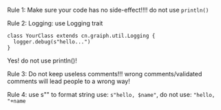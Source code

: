 Rule 1: Make sure your code has no side-effect!!!!
do not use `println()`

Rule 2: Logging: use Logging trait
```
class YourClass extends cn.graiph.util.Logging {
  logger.debug(s"hello...")
}
```
Yes! do not use println()!

Rule 3: Do not keep useless comments!!!
wrong comments/validated comments will lead people to a wrong way!


Rule 4: use s"" to format string
use: `s"hello, $name"`, do not use: `"hello, "+name`

